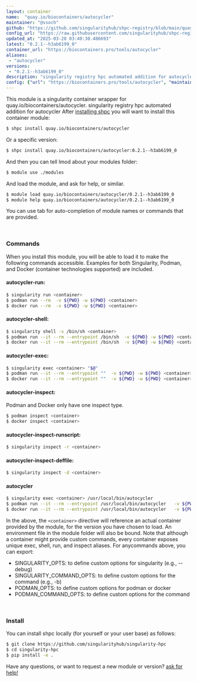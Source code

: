 ```yaml
---
layout: container
name:  "quay.io/biocontainers/autocycler"
maintainer: "@vsoch"
github: "https://github.com/singularityhub/shpc-registry/blob/main/quay.io/biocontainers/autocycler/container.yaml"
config_url: "https://raw.githubusercontent.com/singularityhub/shpc-registry/main/quay.io/biocontainers/autocycler/container.yaml"
updated_at: "2025-03-28 03:40:30.486693"
latest: "0.2.1--h3ab6199_0"
container_url: "https://biocontainers.pro/tools/autocycler"
aliases:
 - "autocycler"
versions:
 - "0.2.1--h3ab6199_0"
description: "singularity registry hpc automated addition for autocycler"
config: {"url": "https://biocontainers.pro/tools/autocycler", "maintainer": "@vsoch", "description": "singularity registry hpc automated addition for autocycler", "latest": {"0.2.1--h3ab6199_0": "sha256:ffc8cefd8ba4bced4b70d2f0a9425ef250f464b128cac5b637d0c155c8b6f729"}, "tags": {"0.2.1--h3ab6199_0": "sha256:ffc8cefd8ba4bced4b70d2f0a9425ef250f464b128cac5b637d0c155c8b6f729"}, "docker": "quay.io/biocontainers/autocycler", "aliases": {"autocycler": "/usr/local/bin/autocycler"}}
---
```


This module is a singularity container wrapper for quay.io/biocontainers/autocycler.
singularity registry hpc automated addition for autocycler
After [installing shpc](#install) you will want to install this container module:


```bash
$ shpc install quay.io/biocontainers/autocycler
```

Or a specific version:

```bash
$ shpc install quay.io/biocontainers/autocycler:0.2.1--h3ab6199_0
```

And then you can tell lmod about your modules folder:

```bash
$ module use ./modules
```

And load the module, and ask for help, or similar.

```bash
$ module load quay.io/biocontainers/autocycler/0.2.1--h3ab6199_0
$ module help quay.io/biocontainers/autocycler/0.2.1--h3ab6199_0
```

You can use tab for auto-completion of module names or commands that are provided.

<br>

### Commands

When you install this module, you will be able to load it to make the following commands accessible.
Examples for both Singularity, Podman, and Docker (container technologies supported) are included.

#### autocycler-run:

```bash
$ singularity run <container>
$ podman run --rm  -v ${PWD} -w ${PWD} <container>
$ docker run --rm  -v ${PWD} -w ${PWD} <container>
```

#### autocycler-shell:

```bash
$ singularity shell -s /bin/sh <container>
$ podman run --it --rm --entrypoint /bin/sh  -v ${PWD} -w ${PWD} <container>
$ docker run --it --rm --entrypoint /bin/sh  -v ${PWD} -w ${PWD} <container>
```

#### autocycler-exec:

```bash
$ singularity exec <container> "$@"
$ podman run --it --rm --entrypoint ""  -v ${PWD} -w ${PWD} <container> "$@"
$ docker run --it --rm --entrypoint ""  -v ${PWD} -w ${PWD} <container> "$@"
```

#### autocycler-inspect:

Podman and Docker only have one inspect type.

```bash
$ podman inspect <container>
$ docker inspect <container>
```

#### autocycler-inspect-runscript:

```bash
$ singularity inspect -r <container>
```

#### autocycler-inspect-deffile:

```bash
$ singularity inspect -d <container>
```


#### autocycler

```bash
$ singularity exec <container> /usr/local/bin/autocycler
$ podman run --it --rm --entrypoint /usr/local/bin/autocycler   -v ${PWD} -w ${PWD} <container> -c " $@"
$ docker run --it --rm --entrypoint /usr/local/bin/autocycler   -v ${PWD} -w ${PWD} <container> -c " $@"
```



In the above, the `<container>` directive will reference an actual container provided
by the module, for the version you have chosen to load. An environment file in the
module folder will also be bound. Note that although a container
might provide custom commands, every container exposes unique exec, shell, run, and
inspect aliases. For anycommands above, you can export:

 - SINGULARITY_OPTS: to define custom options for singularity (e.g., --debug)
 - SINGULARITY_COMMAND_OPTS: to define custom options for the command (e.g., -b)
 - PODMAN_OPTS: to define custom options for podman or docker
 - PODMAN_COMMAND_OPTS: to define custom options for the command

<br>

### Install

You can install shpc locally (for yourself or your user base) as follows:

```bash
$ git clone https://github.com/singularityhub/singularity-hpc
$ cd singularity-hpc
$ pip install -e .
```

Have any questions, or want to request a new module or version? [ask for help!](https://github.com/singularityhub/singularity-hpc/issues)